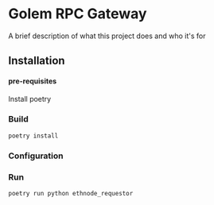 # Golem RPC Gateway

A brief description of what this project does and who it's for


## Installation

#### pre-requisites

Install poetry

### Build

`poetry install`

### Configuration

### Run

`poetry run python ethnode_requestor`




